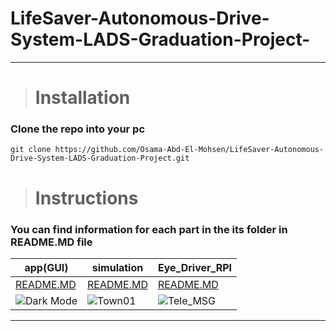 ﻿# LifeSaver-Autonomous-Drive-System-LADS-Graduation-Project-
---------
># Installation

### Clone the repo into your pc
    git clone https://github.com/Osama-Abd-El-Mohsen/LifeSaver-Autonomous-Drive-System-LADS-Graduation-Project.git

># Instructions
### You can find information for each part in the its folder in README.MD file
|app(GUI)|simulation|Eye_Driver_RPI|
|--|--|--|
|[README.MD](GUI/README.md)|[README.MD](Carla_Code/README.md)|[README.MD](Eye_Driver_RPI/README.md)|
|![Dark Mode](https://i.ibb.co/yYNJ9cQ/dark.jpg)|![Town01](https://i.ibb.co/18pvsQf/Whats-App-Image-2024-05-16-at-12-45-15-6f66bb2f.jpg)|![Tele_MSG](https://i.ibb.co/cxVQhh3/Untitled-1-01.jpg)|




---------


